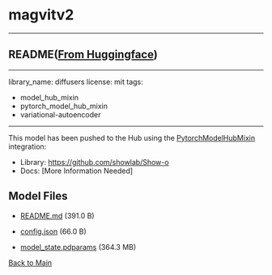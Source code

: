 
# magvitv2
---


## README([From Huggingface](https://huggingface.co/showlab/magvitv2))

---
library_name: diffusers
license: mit
tags:
- model_hub_mixin
- pytorch_model_hub_mixin
- variational-autoencoder
---

This model has been pushed to the Hub using the [PytorchModelHubMixin](https://huggingface.co/docs/huggingface_hub/package_reference/mixins#huggingface_hub.PyTorchModelHubMixin) integration:
- Library: https://github.com/showlab/Show-o
- Docs: [More Information Needed]



## Model Files

- [README.md](https://paddlenlp.bj.bcebos.com/models/community/showlab/magvitv2/README.md) (391.0 B)

- [config.json](https://paddlenlp.bj.bcebos.com/models/community/showlab/magvitv2/config.json) (66.0 B)

- [model_state.pdparams](https://paddlenlp.bj.bcebos.com/models/community/showlab/magvitv2/model_state.pdparams) (364.3 MB)


[Back to Main](../../)